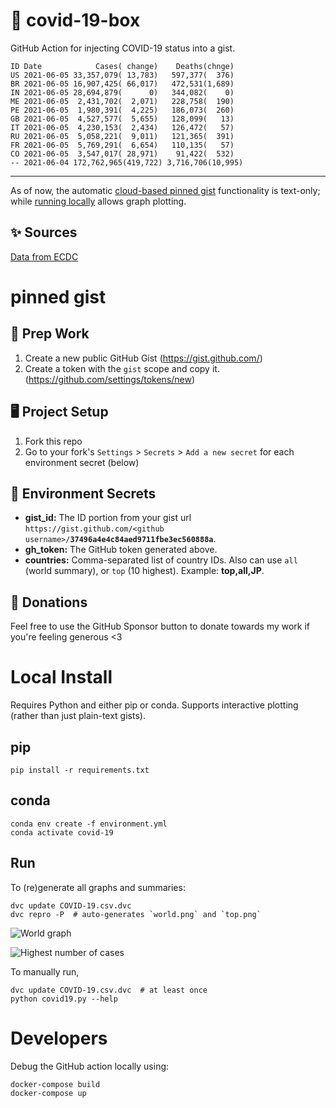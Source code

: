 # 🏥 covid-19-box

GitHub Action for injecting COVID-19 status into a gist.

```
ID Date            Cases( change)    Deaths(chnge)
US 2021-06-05 33,357,079( 13,783)   597,377(  376)
BR 2021-06-05 16,907,425( 66,017)   472,531(1,689)
IN 2021-06-05 28,694,879(      0)   344,082(    0)
ME 2021-06-05  2,431,702(  2,071)   228,758(  190)
PE 2021-06-05  1,980,391(  4,225)   186,073(  260)
GB 2021-06-05  4,527,577(  5,655)   128,099(   13)
IT 2021-06-05  4,230,153(  2,434)   126,472(   57)
RU 2021-06-05  5,058,221(  9,011)   121,365(  391)
FR 2021-06-05  5,769,291(  6,654)   110,135(   57)
CO 2021-06-05  3,547,017( 28,971)    91,422(  532)
-- 2021-06-04 172,762,965(419,722) 3,716,706(10,995)
```

---

As of now, the automatic [cloud-based pinned gist](#pinned-gist) functionality is text-only;
while [running locally](#local-install) allows graph plotting.

## ✨ Sources

[Data from ECDC](https://www.ecdc.europa.eu/en/publications-data/download-todays-data-geographic-distribution-covid-19-cases-worldwide)

# pinned gist

## 🎒 Prep Work
1. Create a new public GitHub Gist (https://gist.github.com/)
1. Create a token with the `gist` scope and copy it. (https://github.com/settings/tokens/new)

## 🖥 Project Setup
1. Fork this repo
1. Go to your fork's `Settings` > `Secrets` > `Add a new secret` for each environment secret (below)

## 🤫 Environment Secrets
- **gist_id:** The ID portion from your gist url `https://gist.github.com/<github username>/`**`37496a4e4c84aed9711fbe3ec560888a`**.
- **gh_token:** The GitHub token generated above.
- **countries:** Comma-separated list of country IDs. Also can use `all` (world summary), or `top` (10 highest). Example: **top,all,JP**.

## 💸 Donations

Feel free to use the GitHub Sponsor button to donate towards my work if you're feeling generous <3

# Local Install

Requires Python and either pip or conda. Supports interactive plotting (rather than just plain-text gists).

## pip

```
pip install -r requirements.txt
```

## conda

```
conda env create -f environment.yml
conda activate covid-19
```

## Run

To (re)generate all graphs and summaries:

```
dvc update COVID-19.csv.dvc
dvc repro -P  # auto-generates `world.png` and `top.png`
```

![World graph](world.png)

![Highest number of cases](top.png)

To manually run,

```
dvc update COVID-19.csv.dvc  # at least once
python covid19.py --help
```

# Developers

Debug the GitHub action locally using:

```
docker-compose build
docker-compose up
```

